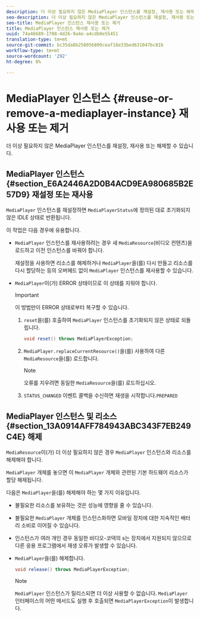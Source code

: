```yaml
---
description: 더 이상 필요하지 않은 MediaPlayer 인스턴스를 재설정, 재사용 또는 해제할 수 있습니다.
seo-description: 더 이상 필요하지 않은 MediaPlayer 인스턴스를 재설정, 재사용 또는 해제할 수 있습니다.
seo-title: MediaPlayer 인스턴스 재사용 또는 제거
title: MediaPlayer 인스턴스 재사용 또는 제거
uuid: 74a46689-1708-4d26-9a4e-a4cdb0e55451
translation-type: tm+mt
source-git-commit: bc35da8b258056809ceaf18e33bed631047bc81b
workflow-type: tm+mt
source-wordcount: '292'
ht-degree: 0%

---
```



# MediaPlayer 인스턴스 {#reuse-or-remove-a-mediaplayer-instance} 재사용 또는 제거

더 이상 필요하지 않은 MediaPlayer 인스턴스를 재설정, 재사용 또는 해제할 수 있습니다.

## MediaPlayer 인스턴스 {#section_E6A2446A2D0B4ACD9EA980685B2E57D9} 재설정 또는 재사용

`MediaPlayer` 인스턴스를 재설정하면 `MediaPlayerStatus`에 정의된 대로 초기화되지 않은 IDLE 상태로 반환됩니다.

이 작업은 다음 경우에 유용합니다.

* `MediaPlayer` 인스턴스를 재사용하려는 경우 새 `MediaResource`(비디오 컨텐츠)을 로드하고 이전 인스턴스를 바꿔야 합니다.

   재설정을 사용하면 리소스를 해제하거나 `MediaPlayer`을(를) 다시 만들고 리소스를 다시 할당하는 등의 오버헤드 없이 `MediaPlayer` 인스턴스를 재사용할 수 있습니다.

* `MediaPlayer`이(가) ERROR 상태이므로 이 상태를 지워야 합니다.

   >[!IMPORTANT]
   >
   >이 방법만이 ERROR 상태로부터 복구할 수 있습니다.

   1. `reset`을(를) 호출하여 `MediaPlayer` 인스턴스를 초기화되지 않은 상태로 되돌립니다.

      ```java
      void reset() throws MediaPlayerException; 
      ```

   1. `MediaPlayer.replaceCurrentResource()`을(를) 사용하여 다른 `MediaResource`을(를) 로드합니다.

      >[!NOTE]
      >
      >오류를 지우려면 동일한 `MediaResource`을(를) 로드하십시오.

   1. `STATUS_CHANGED` 이벤트 콜백을 수신하면 재생을 시작합니다.`PREPARED`

## MediaPlayer 인스턴스 및 리소스 {#section_13A0914AFF784943ABC343F7EB249C4E} 해제

`MediaResource`이(가) 더 이상 필요하지 않은 경우 `MediaPlayer` 인스턴스와 리소스를 해제해야 합니다.

`MediaPlayer` 개체를 놓으면 이 `MediaPlayer` 개체와 관련된 기본 하드웨어 리소스가 할당 해제됩니다.

다음은 `MediaPlayer`을(를) 해제해야 하는 몇 가지 이유입니다.

* 불필요한 리소스를 보유하는 것은 성능에 영향을 줄 수 있습니다.
* 불필요한 `MediaPlayer` 개체를 인스턴스화하면 모바일 장치에 대한 지속적인 배터리 소비로 이어질 수 있습니다.
* 인스턴스가 여러 개인 경우
동일한 비디오-코덱의 s는 장치에서 지원되지 않으므로 다른 응용 프로그램에서 재생 오류가 발생할 수 있습니다.

* `MediaPlayer`을(를) 해제합니다.

   ```java
   void release() throws MediaPlayerException;
   ```

   >[!NOTE]
   >
   >`MediaPlayer` 인스턴스가 릴리스되면 더 이상 사용할 수 없습니다. `MediaPlayer` 인터페이스의 어떤 메서드도 실행 후 호출되면 `MediaPlayerException`이 발생합니다.